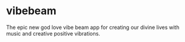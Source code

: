 # vibebeam
The epic new god love vibe beam app for creating our divine lives with music and creative positive vibrations.
